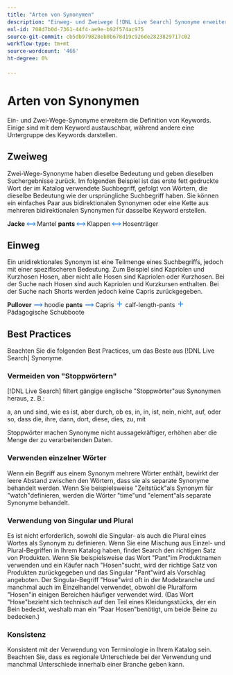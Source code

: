 ```yaml
---
title: "Arten von Synonymen"
description: "Einweg- und Zweiwege [!DNL Live Search] Synonyme erweitern die Definition von Keywords."
exl-id: 708d7b0d-7361-44f4-ae9e-b92f574ac975
source-git-commit: cb5db979828eb0b678d19c926de2823829717c02
workflow-type: tm+mt
source-wordcount: '466'
ht-degree: 0%

---
```


# Arten von Synonymen

Ein- und Zwei-Wege-Synonyme erweitern die Definition von Keywords. Einige sind mit dem Keyword austauschbar, während andere eine Untergruppe des Keywords darstellen.

## Zweiweg

Zwei-Wege-Synonyme haben dieselbe Bedeutung und geben dieselben Suchergebnisse zurück. Im folgenden Beispiel ist das erste fett gedruckte Wort der im Katalog verwendete Suchbegriff, gefolgt von Wörtern, die dieselbe Bedeutung wie der ursprüngliche Suchbegriff haben. Sie können ein einfaches Paar aus bidirektionalen Synonymen oder eine Kette aus mehreren bidirektionalen Synonymen für dasselbe Keyword erstellen.

**Jacke** ![Zweiwegauswahl](assets/btn-two-way.png) Mantel
**pants** ![Zweiwegauswahl](assets/btn-two-way.png) Klappen ![Zweiwegauswahl](assets/btn-two-way.png) Hosenträger

## Einweg

Ein unidirektionales Synonym ist eine Teilmenge eines Suchbegriffs, jedoch mit einer spezifischeren Bedeutung. Zum Beispiel sind Kapriolen und Kurzhosen Hosen, aber nicht alle Hosen sind Kapriolen oder Kurzhosen. Bei der Suche nach Hosen sind auch Kapriolen und Kurzkursen enthalten. Bei der Suche nach Shorts werden jedoch keine Capris zurückgegeben.

**Pullover** ![Einwegauswahl](assets/btn-one-way.png) hoodie
**pants** ![Einwegauswahl](assets/btn-one-way.png) Capris ![Mehrere Einweg-Selektoren](assets/btn-multiple-one-way.png) calf-length-pants ![Mehrere Einweg-Selektoren](assets/btn-multiple-one-way.png) Pädagogische Schubboote

## Best Practices

Beachten Sie die folgenden Best Practices, um das Beste aus [!DNL Live Search] Synonyme.

### Vermeiden von &quot;Stoppwörtern&quot;

[!DNL Live Search] filtert gängige englische &quot;Stoppwörter&quot;aus Synonymen heraus, z. B.:

a, an und sind, wie es ist, aber durch, ob es, in, in, ist, nein, nicht, auf, oder so, dass die, ihre, dann, dort, diese, dies, zu, mit

Stoppwörter machen Synonyme nicht aussagekräftiger, erhöhen aber die Menge der zu verarbeitenden Daten.

### Verwenden einzelner Wörter

Wenn ein Begriff aus einem Synonym mehrere Wörter enthält, bewirkt der leere Abstand zwischen den Wörtern, dass sie als separate Synonyme behandelt werden. Wenn Sie beispielsweise &quot;Zeitstück&quot;als Synonym für &quot;watch&quot;definieren, werden die Wörter &quot;time&quot;und &quot;element&quot;als separate Synonyme behandelt.

### Verwendung von Singular und Plural

Es ist nicht erforderlich, sowohl die Singular- als auch die Plural eines Wortes als Synonym zu definieren. Wenn Sie eine Mischung aus Einzel- und Plural-Begriffen in Ihrem Katalog haben, findet Search den richtigen Satz von Produkten. Wenn Sie beispielsweise das Wort &quot;Pant&quot;im Produktnamen verwenden und ein Käufer nach &quot;Hosen&quot;sucht, wird der richtige Satz von Produkten zurückgegeben und das Singular &quot;Pant&quot;wird als Vorschlag angeboten. Der Singular-Begriff &quot;Hose&quot;wird oft in der Modebranche und manchmal auch im Einzelhandel verwendet, obwohl die Pluralform &quot;Hosen&quot;in einigen Bereichen häufiger verwendet wird. (Das Wort &quot;Hose&quot;bezieht sich technisch auf den Teil eines Kleidungsstücks, der ein Bein bedeckt, weshalb man ein &quot;Paar Hosen&quot;benötigt, um beide Beine zu bedecken.)

### Konsistenz

Konsistent mit der Verwendung von Terminologie in Ihrem Katalog sein. Beachten Sie, dass es regionale Unterschiede bei der Verwendung und manchmal Unterschiede innerhalb einer Branche geben kann.
